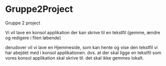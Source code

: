 # Gruppe2Project
Gruppe 2 project


Vi vil lave en
konsol applikation der kan skrive til en tekstfil (gemme, ændre og redigere i filen løbende)

derudover vil vi lave en Hjemmeside, som kan hente og vise den tekstfil vi har abejdet med i konsol applikationen.
dvs. at der skal ligge en tekstfil som vores konsol applikation skal skrive til.
det skal ikke gemmes lokalt.
